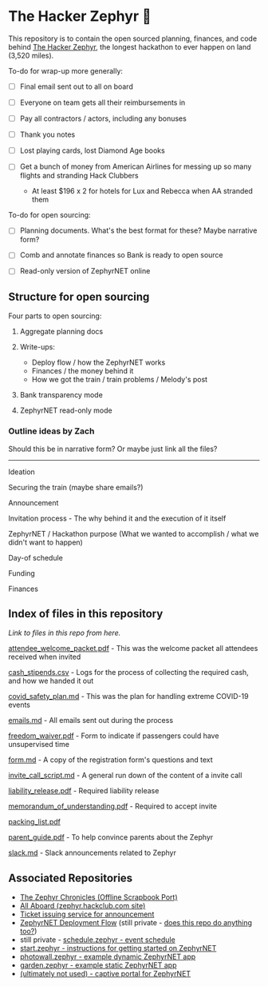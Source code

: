 # The Hacker Zephyr 🚂

This repository is to contain the open sourced planning, finances, and code behind [The Hacker Zephyr](https://zephyr.hackclub.com), the longest hackathon to ever happen on land (3,520 miles).

To-do for wrap-up more generally:

- [ ] Final email sent out to all on board

- [ ] Everyone on team gets all their reimbursements in

- [ ] Pay all contractors / actors, including any bonuses

- [ ] Thank you notes

- [ ] Lost playing cards, lost Diamond Age books

- [ ] Get a bunch of money from American Airlines for messing up so many flights and stranding Hack Clubbers

  - At least $196 x 2 for hotels for Lux and Rebecca when AA stranded them

To-do for open sourcing:

- [ ] Planning documents. What's the best format for these? Maybe narrative form?

- [ ] Comb and annotate finances so Bank is ready to open source

- [ ] Read-only version of ZephyrNET online

## Structure for open sourcing

Four parts to open sourcing:

1. Aggregate planning docs
2. Write-ups:

   - Deploy flow / how the ZephyrNET works
   - Finances / the money behind it
   - How we got the train / train problems / Melody's post

3. Bank transparency mode
4. ZephyrNET read-only mode

### Outline ideas by Zach

Should this be in narrative form? Or maybe just link all the files?

---

Ideation

Securing the train (maybe share emails?)

Announcement

Invitation process - The why behind it and the execution of it itself

ZephyrNET / Hackathon purpose (What we wanted to accomplish / what we didn't want to happen)

Day-of schedule

Funding

Finances

## Index of files in this repository

_Link to files in this repo from here._

[attendee_welcome_packet.pdf](attendee_welcome_packet.pdf) - This was the welcome packet all attendees received when invited

[cash_stipends.csv](cash_stipends.csv) - Logs for the process of collecting the required cash, and how we handed it out

[covid_safety_plan.md](covid_safety_plan.md) - This was the plan for handling extreme COVID-19 events

[emails.md](emails.md) - All emails sent out during the process

[freedom_waiver.pdf](freedom_waiver.pdf) - Form to indicate if passengers could have unsupervised time

[form.md](form.md) - A copy of the registration form's questions and text

[invite_call_script.md](invite_call_script.md) - A general run down of the content of a invite call

[liability_release.pdf](liability_release.pdf) - Required liability release

[memorandum_of_understanding.pdf](memorandum_of_understanding.pdf) - Required to accept invite

[packing_list.pdf](packing_list.pdf)

[parent_guide.pdf](parent_guide.pdf) - To help convince parents about the Zephyr

[slack.md](slack.md) - Slack announcements related to Zephyr

## Associated Repositories

- [The Zephyr Chronicles (Offline Scrapbook Port)](https://github.com/hackclub/the-zephyr-chronicles)
- [All Aboard (zephyr.hackclub.com site)](https://github.com/hackclub/all-aboard)
- [Ticket issuing service for announcement](https://github.com/hackclub/tickets-all-aboard)
- [ZephyrNET Deployment Flow](https://github.com/hackclub/zephyr-deploy-service) (still private - [does this repo do anything too?](https://github.com/hackclub/deploy))
- still private - [schedule.zephyr - event schedule](https://github.com/hackclub/zephyr-hub)
- [start.zephyr - instructions for getting started on ZephyrNET](https://github.com/hackclub/start.zephyr)
- [photowall.zephyr - example dynamic ZephyrNET app](https://github.com/hackclub/photowall.zephyr)
- [garden.zephyr - example static ZephyrNET app](https://github.com/hackclub/garden.zephyr)
- [(ultimately not used) - captive portal for ZephyrNET](https://github.com/hackclub/captive.zephyr)
